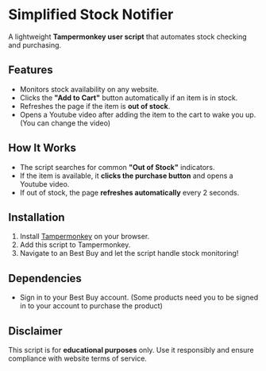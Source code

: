 

# Simplified Stock Notifier  

A lightweight **Tampermonkey user script** that automates stock checking and purchasing.  

## Features  
- Monitors stock availability on any website.  
- Clicks the **"Add to Cart"** button automatically if an item is in stock.  
- Refreshes the page if the item is **out of stock**.  
- Opens a Youtube video after adding the item to the cart to wake you up.(You can change the video)

## How It Works  
- The script searches for common **"Out of Stock"** indicators.  
- If the item is available, it **clicks the purchase button** and opens a  Youtube video.  
- If out of stock, the page **refreshes automatically** every 2 seconds.

## Installation  
1. Install [Tampermonkey](https://www.tampermonkey.net/) on your browser.  
2. Add this script to Tampermonkey.  
3. Navigate to an Best Buy and let the script handle stock monitoring!  
## Dependencies
- Sign in to your Best Buy account. (Some products need you to be signed in to your account to purchase the product)
## Disclaimer  
This script is for **educational purposes** only. Use it responsibly and ensure compliance with website terms of service.  

